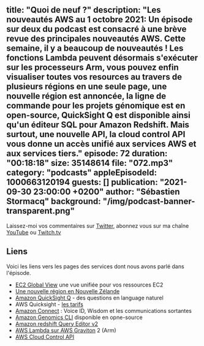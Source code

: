 title: "Quoi de neuf ?"
description: "Les nouveautés AWS au 1 octobre 2021: Un épisode sur deux du podcast est consacré à une brève revue des principales nouveautés AWS.  Cette semaine, il y a beaucoup de nouveautés ! Les fonctions Lambda peuvent désormais s'exécuter sur les processeurs Arm, vous pouvez enfin visualiser toutes vos resources au travers de plusieurs régions en une seule page, une nouvelle région est annoncée, la ligne de commande pour les projets génomique est en open-source, QuickSight Q est disponible ainsi qu'un éditeur SQL pour Amazon Redshift. Mais surtout, une nouvelle API, la cloud control API vous donne un accès unifié aux services AWS et aux services tiers."
episode: 72
duration: "00:18:18"
size: 35148614
file: "072.mp3"
category: "podcasts"
appleEpisodeId: 1000663120194
guests: []
publication: "2021-09-30 23:00:00 +0200"
author: "Sébastien Stormacq"
background: "/img/podcast-banner-transparent.png"
---

Laissez-moi vos commentaires sur [Twitter](https://twitter.com/sebsto), abonnez vous sur ma chaîne [YouTube](https://www.youtube.com/sebsto) ou [Twitch.tv](https://www.twitch.tv/sebAWS)

## Liens

Voici les liens vers les pages des services dont nous avons parlé dans l'épisode.

- [EC2 Global View](https://aws.amazon.com/about-aws/whats-new/2021/09/amazon-ec2-global-view-console-regions/) une vue unifiée pour vos ressources EC2
- [Une nouvelle région en Nouvelle Zélande](https://aws.amazon.com/blogs/aws/in-the-works-aws-region-in-new-zealand/)
- [Amazon QuickSight Q](https://aws.amazon.com/blogs/aws/amazon-quicksight-q-business-intelligence-using-natural-language-questions/) - des questions en language naturel
- AWS Quicksight - [les tarifs](https://aws.amazon.com/quicksight/pricing/)
- [Amazon Connect](https://aws.amazon.com/blogs/aws/three-new-capabilities-for-amazon-connect/) : Voice ID, Wisdom et les communications sortantes
- [Amazon Genomics CLI](https://aws.amazon.com/blogs/aws/new-amazon-genomics-cli-is-now-open-source-and-generally-available/) disponible en opne-source
- [Amazon redshift Query Editor v2](https://aws.amazon.com/blogs/aws/amazon-redshift-query-editor-v2-web-query-authoring/)
- [AWS Lambda sur AWS Graviton](https://aws.amazon.com/blogs/aws/amazon-redshift-query-editor-v2-web-query-authoring/) 2 (Arm)
- [AWS Cloud Control API](https://aws.amazon.com/blogs/aws/announcing-aws-cloud-control-api)